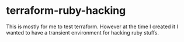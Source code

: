 # terraform-ruby-hacking

This is mostly for me to test terraform.  However at the time I created it I wanted to have a transient environment for hacking ruby stuffs.
